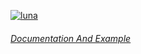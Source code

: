 [![luna](https://github.com/user-attachments/assets/c0e73e67-0595-4872-919d-5f2329293186)](https://discord.com/channels/1123950497347424357/1306516017262104637)

###### [Documentation And Example](https://github.com/Nebula-Softworks/Luna-Interface-Suite/blob/main/Documentation.md)
